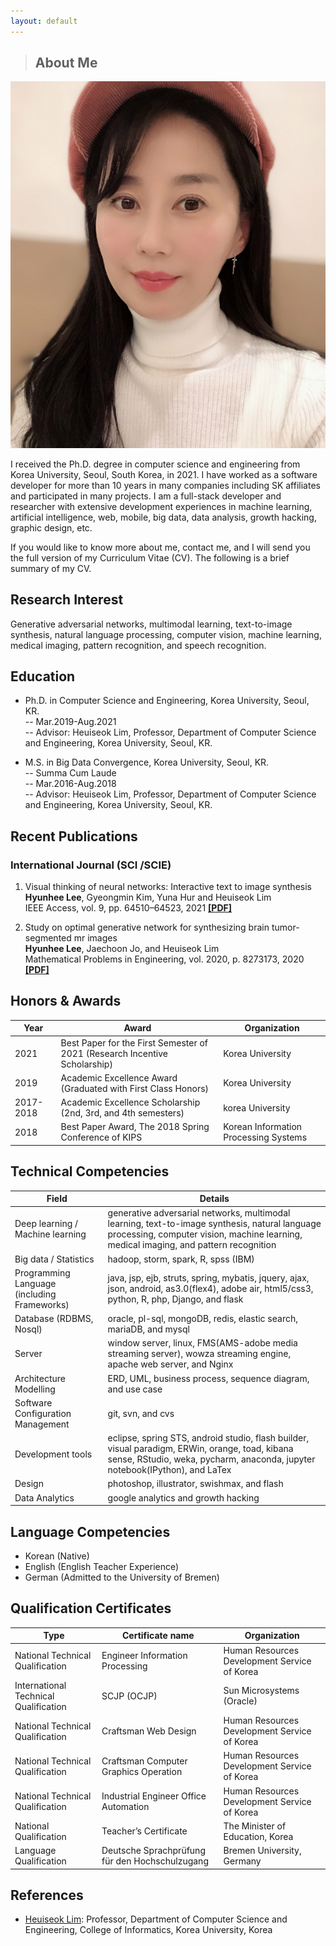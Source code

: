 ```yaml
---
layout: default
---
```


> ##  About Me

<img class="profile-picture" src="me7.jpg">

I received the Ph.D. degree in computer science and engineering from Korea University, Seoul, South Korea, in 2021. I have worked as a software developer for more than 10 years in many companies including SK affiliates and participated in many projects. I am a full-stack developer and researcher with extensive development experiences in machine learning, artificial intelligence, web, mobile, big data, data analysis, growth hacking, graphic design, etc. 

If you would like to know more about me, contact me, and I will send you the full version of my Curriculum Vitae (CV). The following is a brief summary of my CV. 

## Research Interest

Generative adversarial networks, multimodal learning, text-to-image synthesis, natural language processing, computer vision, machine learning, medical imaging, pattern recognition, and speech recognition.

## Education


* Ph.D. in Computer Science and Engineering, Korea University, Seoul, KR. <br>
-- Mar.2019-Aug.2021 <br>
-- Advisor: Heuiseok Lim, Professor, Department of Computer Science and Engineering, Korea University, Seoul, KR.


* M.S. in Big Data Convergence, Korea University, Seoul, KR. <br>
-- Summa Cum Laude <br>
-- Mar.2016-Aug.2018 <br>
-- Advisor: Heuiseok Lim, Professor, Department of Computer Science and Engineering, Korea University, Seoul, KR.

## Recent Publications
### International Journal (SCI /SCIE)

1. Visual thinking of neural networks: Interactive text to image synthesis <br>
**Hyunhee Lee**, Gyeongmin Kim, Yuna Hur and Heuiseok Lim <br>
IEEE Access, vol. 9, pp. 64510–64523, 2021 **[[PDF]](https://ieeexplore.ieee.org/document/9410550)**

2. Study on optimal generative network for synthesizing brain tumor-segmented mr images <br>
**Hyunhee Lee**, Jaechoon Jo, and Heuiseok Lim <br>
Mathematical Problems in Engineering, vol. 2020, p. 8273173, 2020 **[[PDF]](https://www.hindawi.com/journals/mpe/2020/8273173/)**

## Honors & Awards

Year | Award | Organization
-----|-------|--------
2021 | Best Paper for the First Semester of 2021 (Research Incentive Scholarship)  | Korea University
2019 | Academic Excellence Award (Graduated with First Class Honors) | Korea University
2017-2018 | Academic Excellence Scholarship (2nd, 3rd, and 4th semesters) | korea University
2018 | Best Paper Award, The 2018 Spring Conference of KIPS | Korean Information Processing Systems

## Technical Competencies

Field | Details 
-----|-------
Deep learning / Machine learning | generative adversarial networks, multimodal learning, text-to-image synthesis, natural language processing, computer vision, machine learning, medical imaging, and pattern recognition
Big data / Statistics | hadoop, storm, spark, R, spss (IBM)
Programming Language (including Frameworks) | java, jsp, ejb, struts, spring, mybatis, jquery, ajax, json, android, as3.0(flex4), adobe air, html5/css3, python, R, php, Django, and flask
Database (RDBMS, Nosql) | oracle, pl-sql, mongoDB, redis, elastic search, mariaDB, and mysql
Server | window server, linux, FMS(AMS-adobe media streaming server), wowza streaming engine, apache web server, and Nginx
Architecture Modelling | ERD, UML, business process, sequence diagram, and use case
Software Configuration Management | git, svn, and cvs
Development tools | eclipse, spring STS, android studio, flash builder, visual paradigm, ERWin, orange, toad, kibana sense, RStudio, weka, pycharm, anaconda, jupyter notebook(IPython), and LaTex
Design | photoshop, illustrator, swishmax, and flash
Data Analytics | google analytics and growth hacking

## Language Competencies 

* Korean (Native)
* English (English Teacher Experience)
* German (Admitted to the University of Bremen)

## Qualification Certificates

Type | Certificate name | Organization
-----|-------|--------
National Technical Qualification | Engineer Information Processing | Human Resources Development Service of Korea
International Technical Qualification | SCJP (OCJP) | Sun Microsystems (Oracle)
National Technical Qualification | Craftsman Web Design | Human Resources Development Service of Korea
National Technical Qualification | Craftsman Computer Graphics Operation | Human Resources Development Service of Korea
National Technical Qualification | Industrial Engineer Office Automation | Human Resources Development Service of Korea
National Qualification | Teacher’s Certificate | The Minister of Education, Korea
Language Qualification | Deutsche Sprachprüfung für den Hochschulzugang | Bremen University, Germany


## References

* [Heuiseok Lim](http://blp.korea.ac.kr/?page_id=3589): Professor, Department of Computer Science and Engineering, College of Informatics, Korea University, Korea <br>
